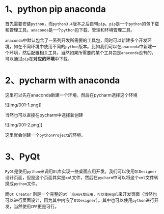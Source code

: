 
# 1、python   pip   anaconda

首先需要安装`python`，而`python3.4`版本之后自带`pip`。`pip`是一个`python`的包下载和管理工具。`anaconda`是一个`python`包下载、管理和环境管理工具。

`anaconda`中默认包含了一系列开发所需要的工具包，同时可以新建多个开发环境，如在不同环境中使用不同的`python`版本。比如我们可以在`anaconda`中新建一个环境，然后配置相关工具，当然如果所需要的某个工具包是`anaconda`没有的，可以通过`pip`在**对应的环境**中下载。

# 2、pycharm with anaconda

这里可以先在anaconda新建一个环境，然后在pycharm选择这个环境

![[img/001-1.png]]

当然也可以直接在pycharm中选择新创建

![[img/001-2.png]]

这里就会创建一个`pythonProject`的环境。

# 3、PyQt

`PyQt`是使用`python`来调用`Qt`库实现一些桌面应用开发。我们可以使用`QtDesigner`设计页面，但是这个页面其实是`xml`文件，然后在`pycharm`中可以将这个`xml`文件转换成`python`文件。

而`Qt Creator` 则是一个完整的`Qt``应用开发应用，可以使用qml`来开发页面（当然也可以进行页面设计，因为其中内嵌了`QtDesigner`）。其中也可以使用`python`进行开发，当然使用`CPP`更是可行。
